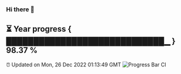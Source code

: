 ### Hi there 👋
⏳ Year progress { █████████████████████████████▁ } 98.37 %
---
⏰ Updated on Mon, 26 Dec 2022 01:13:49 GMT
![Progress Bar CI](https://github.com/liununu/liununu/workflows/Progress%20Bar%20CI/badge.svg)
